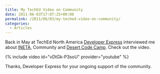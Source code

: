 ```yaml
---
title: My TechEd Video on Community
date: 2011-06-03T17:07:25+00:00
permalink: /2011/06/03/my-teched-video-on-community/
categories:
  - Articles
---
```

Back in May at TechEd North America [Developer Express](http://www.devexpress.com) interviewed me about [INETA](http://ineta.org), Community and [Desert Code Camp](http://www.desertcodecamp.com). Check out the video.

{% include video id="vDtGk-P3soU" provider="youtube" %}

Thanks, Developer Express for your ongoing support of the community.